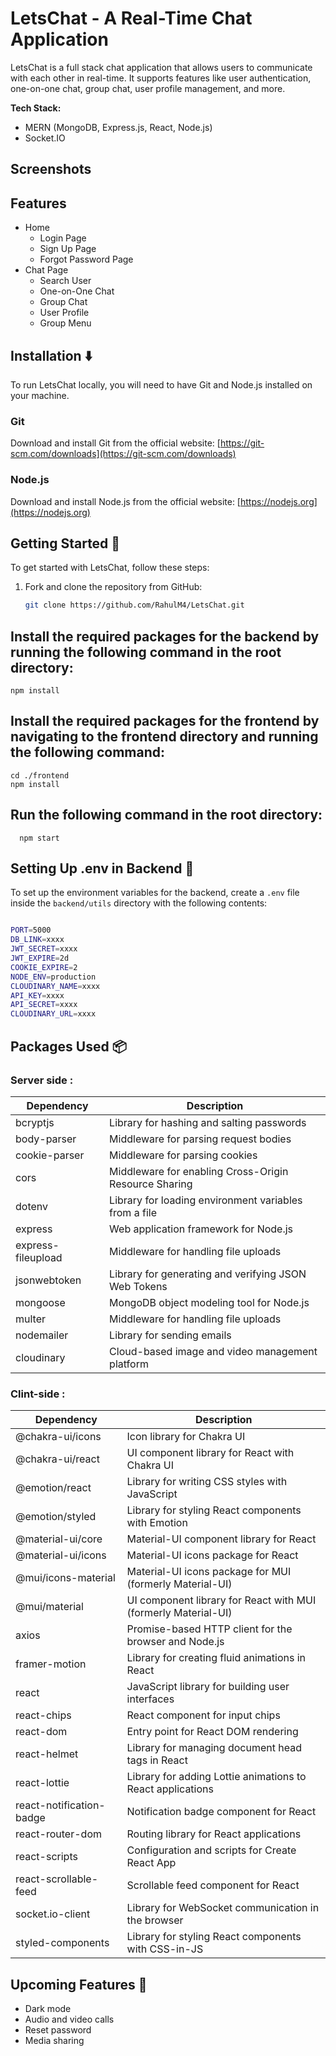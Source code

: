 # LetsChat - A Real-Time Chat Application

LetsChat is a full stack chat application that allows users to communicate with each other in real-time. It supports features like user authentication, one-on-one chat, group chat, user profile management, and more.

**Tech Stack:**

- MERN (MongoDB, Express.js, React, Node.js)
- Socket.IO


## Screenshots

## Features
- Home
  - Login Page
  - Sign Up Page
  - Forgot Password Page
- Chat Page
  - Search User
  - One-on-One Chat
  - Group Chat
  - User Profile
  - Group Menu

## Installation ⬇️

To run LetsChat locally, you will need to have Git and Node.js installed on your machine.

### Git

Download and install Git from the official website: [https://git-scm.com/downloads](https://git-scm.com/downloads)

### Node.js

Download and install Node.js from the official website: [https://nodejs.org](https://nodejs.org)

## Getting Started 🎯

To get started with LetsChat, follow these steps:

1. Fork and clone the repository from GitHub:

   ```bash
   git clone https://github.com/RahulM4/LetsChat.git
   ```

## Install the required packages for the backend by running the following command in the root directory:

    npm install
 

## Install the required packages for the frontend by navigating to the frontend directory and running the following command:

    cd ./frontend
    npm install
 

## Run the following command in the root directory:

      npm start


## Setting Up .env in Backend 🔧

To set up the environment variables for the backend, create a `.env` file inside the `backend/utils` directory with the following contents:

```bash

PORT=5000
DB_LINK=xxxx
JWT_SECRET=xxxx
JWT_EXPIRE=2d
COOKIE_EXPIRE=2
NODE_ENV=production
CLOUDINARY_NAME=xxxx
API_KEY=xxxx
API_SECRET=xxxx
CLOUDINARY_URL=xxxx

```



## Packages Used 📦

### Server side :

| Dependency         | Description                                           |
| ------------------ | ----------------------------------------------------- |
| bcryptjs           | Library for hashing and salting passwords             |
| body-parser        | Middleware for parsing request bodies                 |
| cookie-parser      | Middleware for parsing cookies                        |
| cors               | Middleware for enabling Cross-Origin Resource Sharing |
| dotenv             | Library for loading environment variables from a file |
| express            | Web application framework for Node.js                 |
| express-fileupload | Middleware for handling file uploads                  |
| jsonwebtoken       | Library for generating and verifying JSON Web Tokens  |
| mongoose           | MongoDB object modeling tool for Node.js              |
| multer             | Middleware for handling file uploads                  |
| nodemailer         | Library for sending emails                            |
| cloudinary         | Cloud-based image and video management platform       |

### Clint-side :

| Dependency               | Description                                                    |
| ------------------------ | -------------------------------------------------------------- |
| @chakra-ui/icons         | Icon library for Chakra UI                                     |
| @chakra-ui/react         | UI component library for React with Chakra UI                  |
| @emotion/react           | Library for writing CSS styles with JavaScript                 |
| @emotion/styled          | Library for styling React components with Emotion              |
| @material-ui/core        | Material-UI component library for React                        |
| @material-ui/icons       | Material-UI icons package for React                            |
| @mui/icons-material      | Material-UI icons package for MUI (formerly Material-UI)       |
| @mui/material            | UI component library for React with MUI (formerly Material-UI) |
| axios                    | Promise-based HTTP client for the browser and Node.js          |
| framer-motion            | Library for creating fluid animations in React                 |
| react                    | JavaScript library for building user interfaces                |
| react-chips              | React component for input chips                                |
| react-dom                | Entry point for React DOM rendering                            |
| react-helmet             | Library for managing document head tags in React               |
| react-lottie             | Library for adding Lottie animations to React applications     |
| react-notification-badge | Notification badge component for React                         |
| react-router-dom         | Routing library for React applications                         |
| react-scripts            | Configuration and scripts for Create React App                 |
| react-scrollable-feed    | Scrollable feed component for React                            |
| socket.io-client         | Library for WebSocket communication in the browser             |
| styled-components        | Library for styling React components with CSS-in-JS            |

## Upcoming Features 🚀

- Dark mode
- Audio and video calls
- Reset password
- Media sharing

